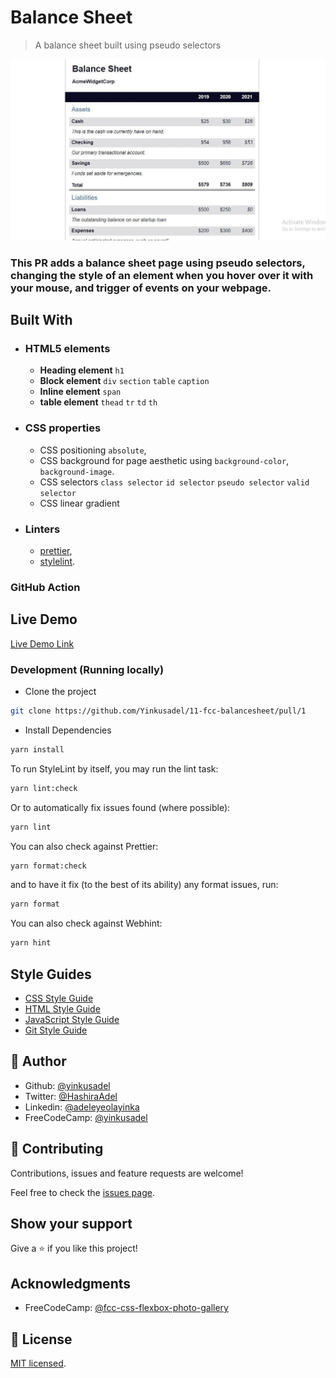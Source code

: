# Balance Sheet

> A balance sheet built using pseudo selectors

![screenshot](./app_screenshot.png)

### This PR adds a balance sheet page using pseudo selectors, changing the style of an element when you hover over it with your mouse, and trigger of events on your webpage.

## Built With

- ### HTML5 elements
  - **Heading element**
    `h1`
  - **Block element**
    `div` `section` `table` `caption`
  - **Inline element**
    `span`
  - **table element**
    `thead` `tr` `td` `th`
- ### CSS properties
  - CSS positioning `absolute`,
  - CSS background for page aesthetic using `background-color`, `background-image`.
  - CSS selectors `class selector` `id selector` `pseudo selector` `valid selector`
  - CSS linear gradient
- ### Linters
  - [prettier](prettier),
  - [stylelint](stylelint).

### GitHub Action

## Live Demo

[Live Demo Link](https://11-fcc-balancesheet.netlify.app)

### Development (Running locally)

- Clone the project

```bash
git clone https://github.com/Yinkusadel/11-fcc-balancesheet/pull/1

```

- Install Dependencies

```bash
yarn install
```

To run StyleLint by itself, you may run the lint task:

```bash
yarn lint:check
```

Or to automatically fix issues found (where possible):

```bash
yarn lint
```

You can also check against Prettier:

```bash
yarn format:check
```

and to have it fix (to the best of its ability) any format issues, run:

```bash
yarn format
```

You can also check against Webhint:

```bash
yarn hint
```

## Style Guides

- [CSS Style Guide](http://udacity.github.io/frontend-nanodegree-styleguide/css.html)
- [HTML Style Guide](http://udacity.github.io/frontend-nanodegree-styleguide/index.html)
- [JavaScript Style Guide](http://udacity.github.io/frontend-nanodegree-styleguide/javascript.html)
- [Git Style Guide](https://udacity.github.io/git-styleguide/)

## 👤 Author

- Github: [@yinkusadel](https://github.com/yinkusadel)
- Twitter: [@HashiraAdel](https://twitter.com/HashiraAdel)
- Linkedin: [@adeleyeolayinka](https://www.linkedin.com/in/adeleye-olayinka/)
- FreeCodeCamp: [@yinkusadel](https://www.freecodecamp.org/Yinkusadel)

## 🤝 Contributing

Contributions, issues and feature requests are welcome!

Feel free to check the [issues page](../../issues).

## Show your support

Give a ⭐️ if you like this project!

## Acknowledgments

- FreeCodeCamp: [@fcc-css-flexbox-photo-gallery](https://www.freecodecamp.org/learn/2022/responsive-web-design/learn-more-about-css-pseudo-selectors-by-building-a-balance-sheet/step-1)

## 📝 License

[MIT licensed](./LICENSE).
